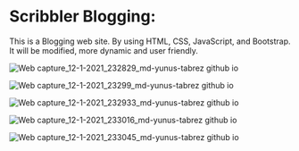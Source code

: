 # Scribbler Blogging:
This is a Blogging web site. By using HTML, CSS, JavaScript, and Bootstrap.
It will be modified, more dynamic and user friendly.

![Web capture_12-1-2021_232829_md-yunus-tabrez github io](https://user-images.githubusercontent.com/61626607/104353766-49cd9b00-552e-11eb-88d4-d027f47b3b90.jpeg)

![Web capture_12-1-2021_23299_md-yunus-tabrez github io](https://user-images.githubusercontent.com/61626607/104353808-55b95d00-552e-11eb-9dc8-74896946fafe.jpeg)

![Web capture_12-1-2021_232933_md-yunus-tabrez github io](https://user-images.githubusercontent.com/61626607/104353860-64077900-552e-11eb-969a-093047811746.jpeg)

![Web capture_12-1-2021_233016_md-yunus-tabrez github io](https://user-images.githubusercontent.com/61626607/104353890-6c5fb400-552e-11eb-959f-a7666c77c46b.jpeg)

![Web capture_12-1-2021_233045_md-yunus-tabrez github io](https://user-images.githubusercontent.com/61626607/104353918-75e91c00-552e-11eb-8acd-4a6ad095785a.jpeg)
